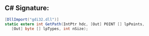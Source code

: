 
## C# Signature:
```cs
[DllImport("gdi32.dll")]
static extern int GetPath(IntPtr hdc, [Out] POINT [] lpPoints,
   [Out] byte [] lpTypes, int nSize);
```
